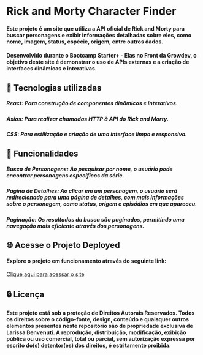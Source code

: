 # Rick and Morty Character Finder
#### Este projeto é um site que utiliza a API oficial de Rick and Morty para buscar personagens e exibir informações detalhadas sobre eles, como nome, imagem, status, espécie, origem, entre outros dados.

#### Desenvolvido durante o Bootcamp Starter+ - Elas no Front da Growdev, o objetivo deste site é demonstrar o uso de APIs externas e a criação de interfaces dinâmicas e interativas.

## 🚀 Tecnologias utilizadas
##### React: Para construção de componentes dinâmicos e interativos.

##### Axios: Para realizar chamadas HTTP à API do Rick and Morty.

##### CSS: Para estilização e criação de uma interface limpa e responsiva.

## 🔎 Funcionalidades
##### Busca de Personagens: Ao pesquisar por nome, o usuário pode encontrar personagens específicos da série.

##### Página de Detalhes: Ao clicar em um personagem, o usuário será redirecionado para uma página de detalhes, com mais informações sobre o personagem, como status, origem e episódios em que apareceu.

##### Paginação: Os resultados da busca são paginados, permitindo uma navegação mais eficiente através dos personagens.

## 🌐 Acesse o Projeto Deployed
#### Explore o projeto em funcionamento através do seguinte link:

[Clique aqui para acessar o site](https://growdev-rick-morty-api.vercel.app/)

## 🔒 Licença
#### Este projeto está sob a proteção de Direitos Autorais Reservados. Todos os direitos sobre o código-fonte, design, conteúdo e quaisquer outros elementos presentes neste repositório são de propriedade exclusiva de Larissa Benvenuti. A reprodução, distribuição, modificação, exibição pública ou uso comercial, total ou parcial, sem autorização expressa por escrito do(s) detentor(es) dos direitos, é estritamente proibida.
